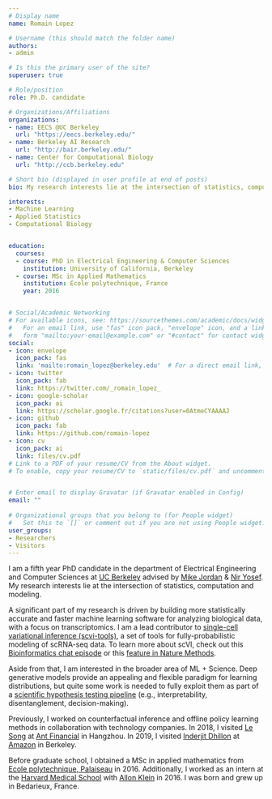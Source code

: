 ```yaml
---
# Display name
name: Romain Lopez

# Username (this should match the folder name)
authors:
- admin

# Is this the primary user of the site?
superuser: true

# Role/position
role: Ph.D. candidate

# Organizations/Affiliations
organizations:
- name: EECS @UC Berkeley
  url: "https://eecs.berkeley.edu/"
- name: Berkeley AI Research
  url: "http://bair.berkeley.edu/"
- name: Center for Computational Biology
  url: "http://ccb.berkeley.edu" 

# Short bio (displayed in user profile at end of posts)
bio: My research interests lie at the intersection of statistics, computation and modeling. A significant part of my research is driven by building more statistically accurate and faster machine learning software for analyzing biological data, with a focus on single-cell transcriptomics.

interests:
- Machine Learning
- Applied Statistics
- Computational Biology


education:
  courses:
  - course: PhD in Electrical Engineering & Computer Sciences
    institution: University of California, Berkeley
  - course: MSc in Applied Mathematics
    institution: Ecole polytechnique, France
    year: 2016


# Social/Academic Networking
# For available icons, see: https://sourcethemes.com/academic/docs/widgets/#icons
#   For an email link, use "fas" icon pack, "envelope" icon, and a link in the
#   form "mailto:your-email@example.com" or "#contact" for contact widget.
social:
- icon: envelope
  icon_pack: fas
  link: 'mailto:romain_lopez@berkeley.edu'  # For a direct email link, use "mailto:test@example.org".
- icon: twitter
  icon_pack: fab
  link: https://twitter.com/_romain_lopez_
- icon: google-scholar
  icon_pack: ai
  link: https://scholar.google.fr/citations?user=0AtmeCYAAAAJ
- icon: github
  icon_pack: fab
  link: https://github.com/romain-lopez
- icon: cv
  icon_pack: ai
  link: files/cv.pdf
# Link to a PDF of your resume/CV from the About widget.
# To enable, copy your resume/CV to `static/files/cv.pdf` and uncomment the lines below.  


# Enter email to display Gravatar (if Gravatar enabled in Config)
email: ""
  
# Organizational groups that you belong to (for People widget)
#   Set this to `[]` or comment out if you are not using People widget.  
user_groups:
- Researchers
- Visitors
---
```


I am a fifth year PhD candidate in the department of Electrical Engineering and Computer Sciences at [UC Berkeley](https://eecs.berkeley.edu/) advised by [Mike Jordan](https://people.eecs.berkeley.edu/~jordan/) & [Nir Yosef](https://niryosef.wordpress.com/). My research interests lie at the intersection of statistics, computation and modeling. 

A significant part of my research is driven by building more statistically accurate and faster machine learning software for analyzing biological data, with a focus on transcriptomics. I am a lead contributor to [single-cell variational inference (scvi-tools)](https://scvi-tools.org), a set of tools for fully-probabilistic modeling of scRNA-seq data. To learn more about scVI, check out this [Bioinformatics chat episode](https://bioinformatics.chat/scvi) or this [feature in Nature Methods](https://www.nature.com/articles/s41592-018-0230-9). 

Aside from that, I am interested in the broader area of ML + Science. Deep generative models provide an appealing and flexible paradigm for learning distributions, but quite some work is needed to fully exploit them as part of a [scientific hypothesis testing pipeline](https://www.embopress.org/doi/epdf/10.15252/msb.20199198) (e.g., interpretability, disentanglement, decision-making). 

Previously, I worked on counterfactual inference and offline policy learning methods in collaboration with technology companies. In 2018, I visited [Le Song](https://www.cc.gatech.edu/~lsong/) at [Ant Financial]([https://www.antfin.com/index.htm?locale=en_us) in Hangzhou. In 2019, I visited [Inderjit Dhillon](https://www.cs.utexas.edu/~inderjit/) at [Amazon](https://www.aboutamazon.com/research) in Berkeley. 

Before graduate school, I obtained a MSc in applied mathematics from [Ecole polytechnique, Palaiseau](https://www.polytechnique.edu) in 2016. Additionally, I worked as an intern at the [Harvard Medical School](https://hms.harvard.edu) with [Allon Klein](https://www.klein.hms.harvard.edu/) in 2016. I was born and grew up in Bedarieux, France. 

